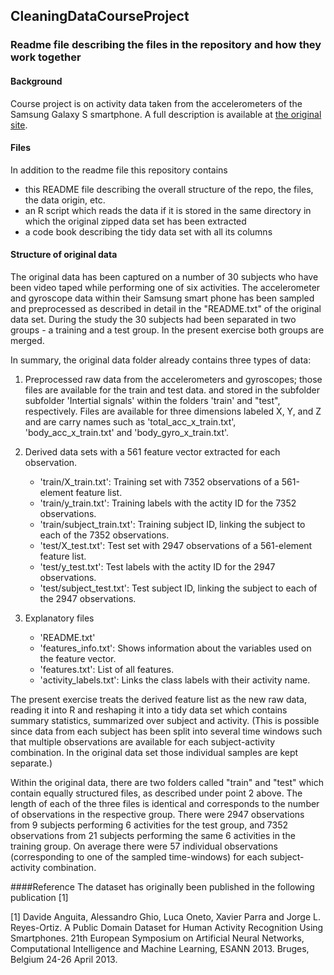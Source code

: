 ## CleaningDataCourseProject

### Readme file describing the files in the repository and how they work together

#### Background

Course project is on activity data taken from the accelerometers of the Samsung Galaxy S smartphone. 
A full description is available at [the original 
site](http://archive.ics.uci.edu/ml/datasets/Human+Activity+Recognition+Using+Smartphones).

#### Files
In addition to the readme file this repository contains

 * this README file describing the overall structure of the repo, the files, the data origin, etc.
 * an R script which reads the data if it is stored in the same directory in which the original zipped data set has been extracted
 * a code book describing the tidy data set with all its columns

#### Structure of original data

The original data has been captured on a number of 30 subjects who have been video taped while performing one of six activities. 
The accelerometer and gyroscope data within their Samsung smart phone has been sampled and preprocessed as described in
detail in the "README.txt" of the original data set. During the study the 30 subjects had been separated in two groups - a
training and a test group. In the present exercise both groups are merged. 

In summary, the original data folder already contains three types of data:

1. Preprocessed raw data from the accelerometers and gyroscopes; those files are available for the train and test data.
and stored in the subfolder subfolder 'Intertial signals' within the folders 'train' and "test", respectively. 
Files are available for three dimensions labeled X, Y, and Z and are carry names such as 'total_acc_x_train.txt', 'body_acc_x_train.txt'
and 'body_gyro_x_train.txt'.

2. Derived data sets with a 561 feature vector extracted for each observation.
	- 'train/X_train.txt': Training set with 7352 observations of a 561-element feature list.
	- 'train/y_train.txt': Training labels with the actity ID for the 7352 observations.
	- 'train/subject_train.txt': Training subject ID, linking the subject to each of the 7352 observations.
	- 'test/X_test.txt': Test set with 2947 observations of a 561-element feature list.
	- 'test/y_test.txt': Test labels with the actity ID for the 2947 observations.
	- 'test/subject_test.txt': Test subject ID, linking the subject to each of the 2947 observations.

3. Explanatory files
	- 'README.txt'
	- 'features_info.txt': Shows information about the variables used on the feature vector.
	- 'features.txt': List of all features.
	- 'activity_labels.txt': Links the class labels with their activity name.

The present exercise treats the derived feature list as the new raw data, reading it into R and reshaping it into a 
tidy data set which contains summary statistics, summarized over subject and activity. (This is possible since data from
each subject has been split into several time windows such that multiple observations are available for each subject-activity 
combination. In the original data set those individual samples are kept separate.)

Within the original data, there are two folders called "train" and "test" which contain equally structured files, as described
under point 2 above. The length of each of the three files is identical and corresponds to the number of observations in the
respective group. There were 2947 observations from 9 subjects performing 6 activities for the test group, and 7352 observations
from 21 subjects performing the same 6 activities in the training group. On average there were 57 individual observations (corresponding
to one of the sampled time-windows) for each subject-activity combination.


####Reference
The dataset has originally been published in the following publication [1] 

[1] Davide Anguita, Alessandro Ghio, Luca Oneto, Xavier Parra and Jorge L. Reyes-Ortiz. A Public Domain Dataset for Human Activity Recognition Using Smartphones. 21th European Symposium on Artificial Neural Networks, Computational Intelligence and Machine Learning, ESANN 2013. Bruges, Belgium 24-26 April 2013. 

